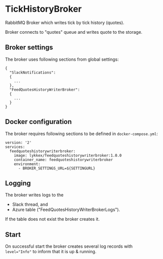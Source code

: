 # TickHistoryBroker
RabbitMQ Broker which writes tick by tick history (quotes).

Broker connects to "quotes" queue and writes quote to the storage.

## Broker settings

The broker uses following sections from global settings:

```
{
  "SlackNotifications": 
  {
    ...
  },
  "FeedQuotesHistoryWriterBroker": 
  {
    ...
  }
}
```

## Docker configuration

The broker requires following sections to be defined in `docker-compose.yml`:

```
version: '2'
services:
  feedquoteshistorywriterbroker:
    image: lykkex/feedquoteshistorywriterbroker:1.0.0
    container_name: feedquoteshistorywriterbroker
    environment:
      - BROKER_SETTINGS_URL=${SETTINGURL}
```

## Logging

The broker writes logs to the 
  * Slack thread, and 
  * Azure table ("FeedQuotesHistoryWriterBrokerLogs").

If the table does not exist the broker creates it.

## Start

On successful start the broker creates several log records with `level="Info"` to inform that it is up & running.

